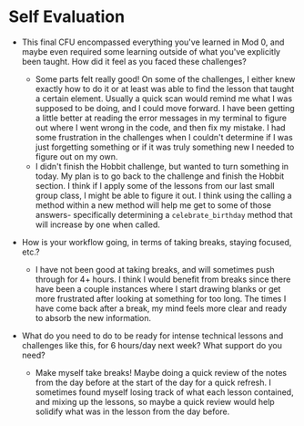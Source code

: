 # Self Evaluation

- This final CFU encompassed everything you've learned in Mod 0, and maybe even required some learning outside of what you've explicitly been taught. How did it feel as you faced these challenges?
  * Some parts felt really good! On some of the challenges, I either knew exactly how to do it or at least was able to find the lesson that taught a certain element. Usually a quick scan would remind me what I was supposed to be doing, and I could move forward. I have been getting a little better at reading the error messages in my terminal to figure out where I went wrong in the code, and then fix my mistake. I had some frustration in the challenges when I couldn't determine if I was just forgetting something or if it was truly something new I needed to figure out on my own.
  * I didn't finish the Hobbit challenge, but wanted to turn something in today. My plan is to go back to the challenge and finish the Hobbit section. I think if I apply some of the lessons from our last small group class, I might be able to figure it out. I think using the calling a method within a new method will help me get to some of those answers- specifically determining a `celebrate_birthday` method that will increase by one when called.

- How is your workflow going, in terms of taking breaks, staying focused, etc.?
  * I have not been good at taking breaks, and will sometimes push through for 4+ hours. I think I would benefit from breaks since there have been a couple instances where I start drawing blanks or get more frustrated after looking at something for too long. The times I have come back after a break, my mind feels more clear and ready to absorb the new information.

- What do you need to do to be ready for intense technical lessons and challenges like this, for 6 hours/day next week? What support do you need?
  * Make myself take breaks! Maybe doing a quick review of the notes from the day before at the start of the day for a quick refresh. I sometimes found myself losing track of what each lesson contained, and mixing up the lessons, so maybe a quick review would help solidify what was in the lesson from the day before.

